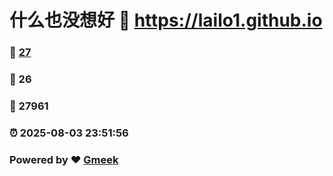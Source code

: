 # 什么也没想好 :link: https://lailo1.github.io 
### :page_facing_up: [27](https://lailo1.github.io/tag.html) 
### :speech_balloon: 26 
### :hibiscus: 27961 
### :alarm_clock: 2025-08-03 23:51:56 
### Powered by :heart: [Gmeek](https://github.com/Meekdai/Gmeek)
